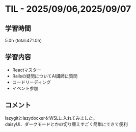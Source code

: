 # TIL - 2025/09/06,2025/09/07

## 学習時間
5.0h (total:471.0h)

## 学習内容
- Reactマスター
- Railsの疑問についてAI講師に質問
- コードリーディング
- イベント参加

## コメント
lazygitとlazydockerをWSLに入れてみました。<br>
daisyUI、ダークモードとかの切り替えすごく簡単にできて便利
